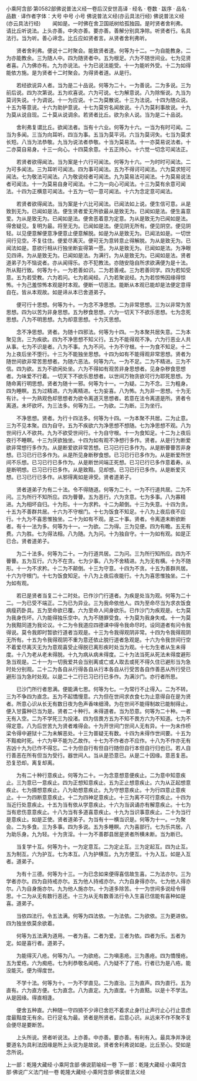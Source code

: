 小乘阿含部·第0582部佛说普法义经一卷后汉安世高译
· 经名 · 卷数 · 跋序
· 品名 · 品数 · 译作者字体：大号 中号 小号
佛说普法义经(亦云具法行经)
佛说普法义经(亦云具法行经)
　　闻如是。一时佛在舍卫国祇树给孤独园。是时贤者舍利弗。请比丘听说法。上头亦善。中央亦善。要亦善。善解分别具净除。听贤者行。名具法行。当为听。善心谛念。比丘应如贤者言。从贤者舍利弗听。

　　贤者舍利弗。便说十二时聚会。能致贤者道。何等为十二。一为自能教身。二为亦能教余。三为随人中。四为随贤者中。五为根足。六为不随世间业。七为见贤者喜。八为佛亦有。九为亦说法。十为已说法能受。十一为能听外受。十二为如得能依方施。是为贤者十二时聚会。为得贤者道。从是行。

　　若经欲说异人者。当为是二十品说。何等为二十。一为善说。二为多说。三为前后说。四为次第说。五为欢喜说。六为可说。七为解意说。八为除惭说。九当为莫诃失说。十为调说。十一为应说。十二为莫散说。十三为法说。十四为随众说。十五为等意说。十六为助护意说。十七为莫穷名闻故说。十八为莫利事故说。十九为莫从说自现。二十莫从说调余。若贤者比丘。欲为余人说。当为是二十品说。

　　舍利弗复谓比丘。欲闻法者。当有十六业。何等为十六。一当为有时可闻。二当为多闻。三当为向耳听。四当为事。五当为莫平诃。六当为莫诃失。七当为莫求长短。八当为法恭敬。九当为说法者恭敬。十当为莫易法。十一亦莫易说法者。十二亦莫自易身。十三一向心。十四莫余意。十五正持心。十六觉一切念可闻法正。

　　若贤者欲得闻法。当为案是十六行可闻法。何等为十六。一为时时可闻法。二为可多闻法。三为耳听可闻法。四为事可闻法。五为不得诃可闻法。六为莫求短可闻法。七为敬法可闻法。八为敬说经者可闻法。九为莫易法可闻法。十为莫易说法者可闻法。十一为莫易自身可闻法。十二为一向心可闻法。十三为莫有余意可闻法。十四为正横意可闻法。十五为一切一意可闻法。十六为念定意可闻法。

　　若贤者欲得闻法。当为案是十六比可闻法。已闻法如上说。便生信可意。从是致到无为。已闻如是法。便生贤者爱无所欲最从是致无为。已闻如是法。便生喜意爱。为从是致无为。已闻如是法。便舍恶着意为定意。为从是致无为已闻如是法。得舍疑见。复明为最。将至无为。已闻如是法。便见阴无所有。便见阴空。便见阴轻。以见便意解便意净便意止便意解脱。如是为从是致无为。已闻法如是。一切世间行见空。不复往住。便爱尽离灭。便可无为意转意止得解脱。为从是致无为。已闻法如是。意欲行相从行独坐断妄得第一愿。为从是致无为。已闻如是法。为净眼见四谛。为从是致无为。已闻如是法。为满行。为从是致无为。已闻如是法。贤者道弟子为不恼说者。亦从闻得乐。亦不犯教法。亦随安隐自所求欲满便为是十法。所从黠行致。何等为十。一为若善如识。二为若善戒。三为若善同学。四为若知受意。五为若受教。六为若问。七为若闻经。八为若聚说经。九为若惊怖因缘得惊怖。十为己羞惊怖本观是时本观。便断一切恶法。能断从本观已能却是法便定意得自在。皆从本观故。如是谛从本已舍道弟子。

　　便可行十思想。何等为十。一为念不净思想。二为非常思想。三为以非常为苦思想。四为以苦为非身思想。五为秽食思想。六为一切天下不欲乐思想。七为念死思想。八为不明思想。九为却意思想。十为灭思想。

　　念不净思想。贤者。为随十四邪法。何等为十四。一为本聚共居失意。二为本聚见贪。三为疾欲。四为不净思想不知义行。五为不能得观不净。六为行恶业人共从事。七为不识是者。八为不事。九为不问。十为不守根。十一为食不知足。十二为上夜后坐不堕行。十三为不能独坐思想。十四为如有不能得观非常思想。贤者为随世间欲非常苦思想者。为随六恶法。何等为六。一为不足。二为不精进。三为不信。四为欲。五为不欲闲处坐。六为不得如有观苦非身思想者。见身杂秽食思想者。为味爱不行着。一切天下不欲乐思想者。以世间万物贪欲可行为耶死思想。为随命离行明思想。贤者为随十一邪。何等为十一。一为疑。二为不念。三为粗身。四为睡瞑。五为过精进。六为离精进。七为妄喜。八为怖。九为非一思想。十为无有计。十一为熟观色却思想者为欲令离道灭思想者。若意在法令离道是所。贤者令离道。未坏欲坏。为三法多。何等为三。一为欲。二为断。三为坐行。

　　不净思想。贤者。为行十四法多。何等为十四。一为本聚不共居。二为止意。三为不见本聚。四为自守。五为不疾欲六为净思想不想随。七为净思想不观。八为世间行人不欲共。九为不欲受世间行。十为自守根。十一为食知足。十二为上夜后夜行不睡瞑。十三为厌欲独坐。十四为如有观不净想行多作。贤者。从是行为断爱欲非常想行多作为。从是断爱欲非常苦想。已习已行已多作为。从是断瞢瞢苦非身想。已习已行已多作为。从是所见身断秽食想。已习已行已多作为。从是断爱所世间不乐想。已习已行已多作为。从是断世间端正死想。已习已行已多作意着寿。从是断明想。已习已行已多作。从是致黠。见却想。已习已行已多作。从是断爱灭想。已习已行已多作。从邪得离如是谛受。贤者道弟子。

　　贤者道弟子为有二十法。令不得随道。何等为二十。一为不行道共居。二为不问。三为所行不知所应。四为瞢瞢。五为恶行。六为贪意。七为多事。八为寡精进。九为相坏自归。十为形。十一为求矜。十二为颠倒。十三为失意。十四为贪。十五为不善群共居。十六为不守根门。十七为饭食不知足。十八为上夜后夜不应行。十九为不喜思惟独坐。二十为如有不观。是二十事。贤者。令离道未断欲断者。有十一法为多。何等为十一。一为欲。二为得。三为见便。四为有瞻。五无有费。六为胜。七为得法相。八为随。九为问。十为独自守。十一为如有观。如是正已合。贤者道弟子。

　　为二十法多。何等为二十。一为行道共居。二为问。三为所行知所应。四为不瞢瞢。五为互行。六为不在贪。七为少事。八为不舍精进。九为无有横。十为不随形。十一为不求矜。十二为不颠倒。十三为守意。十四为不贪。十五为善群共居。十六为守根门。十七为饭食知足。十八为上夜后夜能行。十九为喜思惟独坐。二十为如有观。

　　若已是贤者当复二十二时处。已作沙门行道者。为疾是处当为观。何等为二十二。一为已受不端正。二为已为异业。三为我命依他人。四为至命尽当为求衣饭食病瘦药卧具。五为至命欲已覆。六为至命人间身欲乐。已作沙门为疾观是。七为莫为我身伤坏。八为能得独乐空中。九为不随罪受食。十为莫为我身失戒。十一为莫为我黠同道为我论议。十二为令我道应四德课中得令我命尽时。设同道者有问令我得说。莫令我即时暂欲行道者当观是。十三为令我得观阴非常。十四为令我得观阴无所有。十五为令我得观阴不重为意还依止脱行道者急观是。十六为令我世间行空不着爱尽离灭无为为意观喜受止得脱已离形疾时处当为观。十七为生者从生未得度。十八为老从老未得脱。十九为病从病未得度。二十为法当死从死法未得度避形急当观是。二十一为一切我爱共会当别离或亡或人取去或死不得久住已避形当为急时处分别观。二十二为各自从行得各自从行本各自从行受苦各自作善恶从所行受已避形当为急时处观。以是二十二行已习已行已多作。为满沙门。亦行者所思。

　　已沙门所行者思满。便能满七思。何等为七。一为常行不止得入。二为不转。三为不争四为直念。五为不起憍慢意。六为但在世间求衣食七为止意得自在是为贤者。所意心识从长无有数日夜为色声香味细滑。为在世间不能得制故已能制得止。便入甘露种已当为是。贤者二十种行。未得道者。当为恐意。何等为二十种。一者无有入空。二为不学死三为投渚。四为信畏方五为不知不畏方六为不知道。七为不得定意。八为后世苦九为贤者难得会。十为开世间门世间人无有异。十一为未作桥梁令得中避狱十二为未解恶处。十三为普疑无有数。十四为未得作世间要。十五为不黠痴时死。十六为甲不能为乙故作。十七为不作者亦不应作。十八为不作亦无有吉凶十九为已作不得忘。二十为但自行有但自行随但自行本但自行归也已。若人自行善恶在所有但当为受行。器世间人。当从是恐意已。从是二十因缘。意恶复恶。恐复恐却。离复却离。

　　为有二十种行意疾止。何等为二十。一为念意想意便疾止。二为意中知意疾止。三为意已一意疾止。四为正想知意疾止。五为正止想意疾止。六为从正起想意疾止。七为摄想意疾止。八为助想意疾止。九为守想意疾止。十为行四意止意疾止。十一为四断意意疾止。十二为四神足意疾止。十三为离不可行意疾止。十四为当近行处意疾止。十五为当有依从学意疾止。十六为当讽诵亦有解意疾止。十七为当有悲伤意意疾止。十八为当有多道喜意疾止。十九为当识事意疾止。二十为当行是意疾止。如是正使。贤者道弟子。为当有十一横当识是。何等为十一。一为聚会。二为多食。三为多事。四为多说。五为多睡瞑。六为喜部行。七为乐共居。八为助乐身。九为轻。十为贪淫。十一为不善郡县居是贤者所横未断。当为断已。

　　当复学十互。何等为十。一为定意互。二为定止互。三为定起互。四为止互。五为制互。六为护互。七为本互。八为护横互。九为方便互。十为入互。如是入互者。道弟子。

　　为有十三德。何等为十三。一为已念如来便得喜信故生喜。二为法亦尔。三为学者亦尔。四为自持戒亦尔。五为他人持戒亦尔。六为自身得亦尔。七为他人得亦尔。八为自身施亦尔。九为他人施亦尔。十为道多除苦。十一为世间多说经令得思。十二为从无有数行恶还。十三为从无有数善法行令入生喜已信能有喜种如是喜。道弟子。

　　当依四法行。令五法满。何等为四法依。一为法依。二为欲依。三为更进依。四为独坐依莫余欲着。

　　何等为五法满为道用。一者为喜。二者为爱。三者为依。四者为乐。五者为定。如是喜行者。道弟子。

　　为能得灭八疮。何等为八。一为欲疮。二为嗔恚疮。三为愚疮。四为憍慢疮。五为爱疮。六为痴疮。七为利恭敬名闻疮。八为疑不了了疮。行者已为是八疮。能没能灭。便为得度世。

　　不学十法。何等为十。一为不学直见。二为直治。三为直声。四为直行。五为直有。六为直方便。七为直念。八为直定。九为直度。十为直黠。以是十不学法。从是因缘。得直相逢。

　　便舍五种直。六种随一守四猗不少谛已舍厄不着求止身行止声行止心行止意虑度最黠度无有余。已行足名为最。贤者是所贤者。后意心识。从远来不作不聚不复会便尽是要断苦。

　　上头所说。贤者听说法。上亦善。中亦善。要亦善。有利有入。最具净并净说要道名为具利法因缘是所上头说为是故说。贤者舍利弗说如是。比丘至心。受如是念所说。

上一部：乾隆大藏经·小乘阿含部·佛说箭喻经一卷
下一部：乾隆大藏经·小乘阿含部·佛说广义法门经一卷
乾隆大藏经·小乘阿含部·佛说普法义经